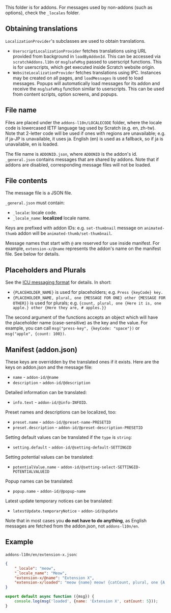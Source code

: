 This folder is for addons. For messages used by non-addons (such as options), check the `_locales` folder.

## Obtaining translations
`LocalizationProvider`'s subclasses are used to obtain translations.
- `UserscriptLocalizationProvider` fetches translations using URL provided from background in `loadByAddonId`. This can be accessed via `scratchAddons.l10n` or `msg`/`safeMsg` passed to userscript functions. This is for userscripts, which get executed inside Scratch website origin.
- `WebsiteLocalizationProvider` fetches translations using IPC. Instances may be created on all pages, and `loadMessages` is used to load messages. Popups will automatically load messages for its addon and receive the `msg`/`safeMsg` function similar to userscripts. This can be used from content scripts, option screens, and popups.

## File name
Files are placed under the `addons-l10n/LOCALECODE` folder, where the locale code is lowercased IETF language tag used by Scratch (e.g. en, zh-tw). Note that 2-letter code will be used if ones with regions are unavailable; e.g. if ja-JP is unavailable, it uses ja. English (en) is used as a fallback, so if ja is unavailable, en is loaded.

The file name is `ADDONID.json`, where `ADDONID` is the addon's id. `_general.json` contains messages that are shared by addons. Note that if addons are disabled, corresponding message files will not be loaded.

## File contents
The message file is a JSON file.

`_general.json` must contain:
- `_locale`: locale code.
- `_locale_name`: **localized** locale name.

Keys are prefixed with addon IDs: e.g. `set-thumbnail` message on `animated-thumb` addon will be `animated-thumb/set-thumbnail`.

Message names that start with `@` are reserved for use inside manifest. For example, `extension-x/@name` represents the addon's name on the manifest file. See below for details.

## Placeholders and Plurals
See the [ICU messaging format](https://unicode-org.github.io/icu/userguide/format_parse/messages/) for details. In short:
- `{PLACEHOLDER_NAME}` is used for placeholders; e.g. `Press {keyCode} key.`
- `{PLACEHOLDER_NAME, plural, one {MESSAGE FOR ONE} other {MESSAGE FOR OTHER}}` is used for plurals; e.g. `{count, plural, one {Here it is, one apple.} other {Here they are, # apples.}}`

The second argument of the functions accepts an object which will have the placeholder name (case-sensitive) as the key and the value. For example, you can call `msg("press-key", {keyCode: "space"})` or `msg("apple", {count: 100})`.

## Manifest (addon.json)
These keys are overridden by the translated ones if it exists. Here are the keys on addon.json and the message file:
- `name` - `addon-id/@name`
- `description` - `addon-id/@description`

Detailed information can be translated:
- `info.text` - `addon-id/@info-INFOID`.

Preset names and descriptions can be localized, too:
- `preset.name` - `addon-id/@preset-name-PRESETID`
- `preset.description` - `addon-id/@preset-description-PRESETID`

Setting default values can be translated if the `type` is `string`:
- `setting.default` - `addon-id/@setting-default-SETTINGID`

Setting potential values can be translated:
- `potentialValue.name` - `addon-id/@setting-select-SETTINGID-POTENTIALVALUEID`

Popup names can be translated:
- `popup.name` - `addon-id/@popup-name`

Latest update temporary notices can be translated:
- `latestUpdate.temporaryNotice` - `addon-id/@update`

Note that in most cases you **do not have to do anything**, as English messages are fetched from the addon.json, not `addons-l10n/en`.

## Example

`addons-l10n/en/extension-x.json`:

```json
{
    "_locale": "meow",
    "_locale_name": "Meow",
    "extension-x/@name": "Extension X",
    "extension-x/loaded": "meow {name} meow! {catCount, plural, one {A cat is meowing!} other {# cats are meowing!}}"
}
```

```js
export default async function ({msg}) {
    console.log(msg('loaded', {name: 'Extension X', catCount: 5}));
}
```
